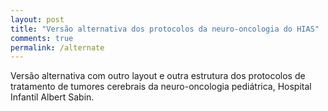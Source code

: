 ```yaml
---
layout: post
title: "Versão alternativa dos protocolos da neuro-oncologia do HIAS"
comments: true
permalink: /alternate
---
```


   Versão alternativa com outro layout e outra estrutura dos protocolos de tratamento de tumores cerebrais da neuro-oncologia pediátrica, Hospital Infantil Albert Sabin.




